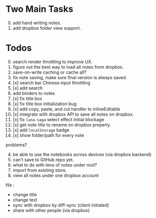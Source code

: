 # Two Main Tasks
0. add hand writing notes.
1. add dropbox folder view support.

# Todos

0. search render throttling to improve UX.
1. figure out the best way to load all notes from dropbox.
1. save-on-write caching or cache all?
3. fix note saving, make sure final version is always saved.
4. [x] search bar Chinese input throttling
1. [x] add search
3. add binders to notes
1. [x] fix title box
2. [x] fix title box initialization bug
3. [x] add copy, paste, and cut handler to inlineEditable
1. [x] integrate with dropbox API to save all notes on dropbox.
4. [x] fix `luna-saga` select effect initial blockage
5. [x] get note title to rename on dropbox properly.
1. [x] add `localStorage` badge
2. [x] show folder/path for every note

problems?

4. be able to use the notebooks across devices (via dropbox backend)
1. can't save to GitHub repo yet.
2. what to do with tens of notes under root?
3. import from existing store.
5. view all notes under one dropbox account

file :
- change title
- change text
- sync with dropbox by diff-sync (client initiated)
- share with other people (via dropbox)



